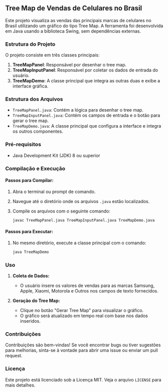 ## Tree Map de Vendas de Celulares no Brasil

Este projeto visualiza as vendas das principais marcas de celulares no Brasil utilizando um gráfico do tipo Tree Map. A ferramenta foi desenvolvida em Java usando a biblioteca Swing, sem dependências externas.

### Estrutura do Projeto

O projeto consiste em três classes principais:

1. **TreeMapPanel**: Responsável por desenhar o tree map.
2. **TreeMapInputPanel**: Responsável por coletar os dados de entrada do usuário.
3. **TreeMapDemo**: A classe principal que integra as outras duas e exibe a interface gráfica.

### Estrutura dos Arquivos

- `TreeMapPanel.java`: Contém a lógica para desenhar o tree map.
- `TreeMapInputPanel.java`: Contém os campos de entrada e o botão para gerar o tree map.
- `TreeMapDemo.java`: A classe principal que configura a interface e integra os outros componentes.

### Pré-requisitos

- Java Development Kit (JDK) 8 ou superior

### Compilação e Execução

#### Passos para Compilar:

1. Abra o terminal ou prompt de comando.
2. Navegue até o diretório onde os arquivos `.java` estão localizados.
3. Compile os arquivos com o seguinte comando:

   ```bash
   javac TreeMapPanel.java TreeMapInputPanel.java TreeMapDemo.java
   ```

#### Passos para Executar:

1. No mesmo diretório, execute a classe principal com o comando:

   ```bash
   java TreeMapDemo
   ```

### Uso

1. **Coleta de Dados:**
   - O usuário insere os valores de vendas para as marcas Samsung, Apple, Xiaomi, Motorola e Outros nos campos de texto fornecidos.

2. **Geração do Tree Map:**
   - Clique no botão "Gerar Tree Map" para visualizar o gráfico.
   - O gráfico será atualizado em tempo real com base nos dados inseridos.

### Contribuições

Contribuições são bem-vindas! Se você encontrar bugs ou tiver sugestões para melhorias, sinta-se à vontade para abrir uma issue ou enviar um pull request.

### Licença

Este projeto está licenciado sob a Licença MIT. Veja o arquivo `LICENSE` para mais detalhes.
